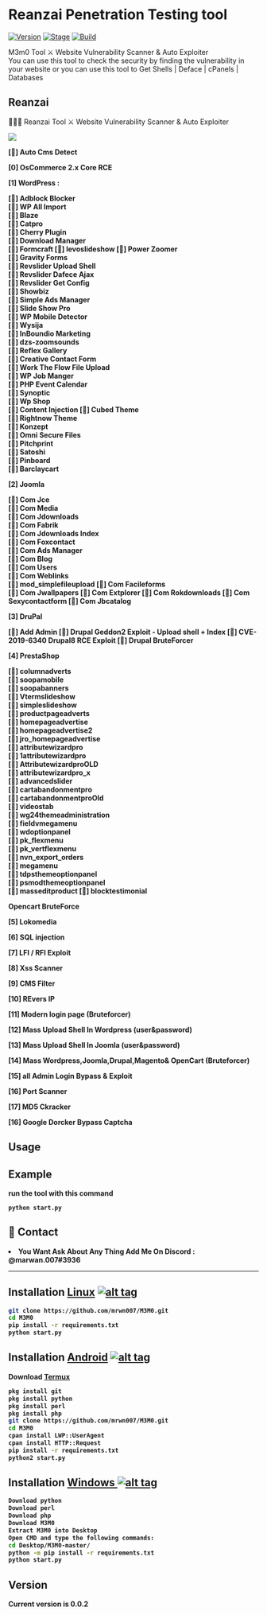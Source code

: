 <h1>Reanzai  Penetration Testing tool</h1>
<p><a href="https://github.com/mrwn007/M3M0"><img src="https://img.shields.io/badge/M3M0-0.0.2-brightgreen.svg" alt="Version" data-canonical-src="https://img.shields.io/badge/M3M0-0.0.2-brightgreen.svg?maxAge=259200" style="max-width:100%;"></a>
<a href="https://github.com/mrwn007/M3M0"><img src="https://img.shields.io/badge/Release-Stable-orange.svg" alt="Stage" data-canonical-src="https://img.shields.io/badge/Release-Stable-orange.svg" style="max-width:100%;"></a>
<a href="https://github.com/mrwn007/M3M0"><img src="https://img.shields.io/badge/Supported%20OS-Linux%2FWindows-brightgreengreen.svg" alt="Build" data-canonical-src="https://img.shields.io/badge/Supported%20OS-Linux%2FWindows-brightgreengreen.svg" style="max-width:100%;"></a></p>
<p>M3m0 Tool ⚔️ Website Vulnerability Scanner & Auto Exploiter<br>You can use this tool to check the security by finding the vulnerability in your website or you can use this tool to Get Shells | Deface | cPanels | Databases</p>

<h2>Reanzai</h2>

👨🏻‍💻 Reanzai Tool ⚔️ Website Vulnerability Scanner & Auto Exploiter

<img src="https://i.imgur.com/EyGEKUT.jpg" data-canonical-src="https://i.imgur.com/EyGEKUT.jpg" style="max-width:100%;">

<b>[📌] Auto Cms Detect<b>
  
<b>[0] OsCommerce 2.x Core RCE <b><br>
  
<b>[1] WordPress :<b><br>

[📌] Adblock Blocker  <br>
[📌] WP All Import <br>
[📌] Blaze <br>
[📌] Catpro <br>
[📌] Cherry Plugin  
[📌] Download Manager  
[📌] Formcraft 
[📌] levoslideshow 
[📌] Power Zoomer  
[📌] Gravity Forms  
[📌] Revslider Upload Shell  
[📌] Revslider Dafece Ajax  
[📌] Revslider Get Config  
[📌] Showbiz  
[📌] Simple Ads Manager  
[📌] Slide Show Pro  
[📌] WP Mobile Detector  
[📌] Wysija  
[📌] InBoundio Marketing  
[📌] dzs-zoomsounds  
[📌] Reflex Gallery  
[📌] Creative Contact Form  
[📌] Work The Flow File Upload  
[📌] WP Job Manger  
[📌] PHP Event Calendar  
[📌] Synoptic  
[📌] Wp Shop  
[📌] Content Injection 
[📌] Cubed Theme  
[📌] Rightnow Theme  
[📌] Konzept  
[📌] Omni Secure Files  
[📌] Pitchprint  
[📌] Satoshi  
[📌] Pinboard  
[📌] Barclaycart  

<b>[2] Joomla<br>

[📌] Com Jce  
[📌] Com Media  
[📌] Com Jdownloads  
[📌] Com Fabrik  
[📌] Com Jdownloads Index  
[📌] Com Foxcontact  
[📌] Com Ads Manager  
[📌] Com Blog  
[📌] Com Users  
[📌] Com Weblinks<br>
[📌] mod_simplefileupload 
[📌] Com Facileforms  
[📌] Com Jwallpapers 
[📌] Com Extplorer 
[📌] Com Rokdownloads 
[📌] Com Sexycontactform 
[📌] Com Jbcatalog 

<b>[3] DruPal<br> 

[📌] Add Admin
[📌] Drupal Geddon2 Exploit - Upload shell + Index
[📌] CVE-2019-6340 Drupal8 RCE Exploit
[📌] Drupal BruteForcer

[4] PrestaShop<br>

[📌] columnadverts  
[📌] soopamobile  
[📌] soopabanners  
[📌] Vtermslideshow  
[📌] simpleslideshow  
[📌] productpageadverts  
[📌] homepageadvertise  
[📌] homepageadvertise2  
[📌] jro_homepageadvertise  
[📌] attributewizardpro  
[📌] 1attributewizardpro  
[📌] AttributewizardproOLD  
[📌] attributewizardpro_x  
[📌] advancedslider  
[📌] cartabandonmentpro  
[📌] cartabandonmentproOld  
[📌] videostab  
[📌] wg24themeadministration  
[📌] fieldvmegamenu  
[📌] wdoptionpanel  
[📌] pk_flexmenu  
[📌] pk_vertflexmenu  
[📌] nvn_export_orders  
[📌] megamenu  
[📌] tdpsthemeoptionpanel  
[📌] psmodthemeoptionpanel  
[📌] masseditproduct
[📌] blocktestimonial

<b> Opencart BruteForce<br>

<b>[5] Lokomedia<br>

<b>[6] SQL injection<br>

<b>[7] LFI / RFI Exploit<br>

<b>[8] Xss Scanner<br>

<b>[9] CMS Filter<br>

<b>[10] REvers IP<br>

<b>[11] Modern login page (Bruteforcer)<br>

<b>[12] Mass Upload Shell In Wordpress (user&password)<b>

<b>[13] Mass Upload Shell In Joomla (user&password)<b>

<b> [14] Mass Wordpress,Joomla,Drupal,Magento& OpenCart (Bruteforcer)<b>

<b> [15] all Admin Login Bypass & Exploit<b>

<b> [16] Port Scanner<b>

<b> [17] MD5 Ckracker<b>

<b> [16] Google Dorcker Bypass Captcha<b>



<h2>Usage</h2>

<h2>Example</h2>
<p>run the tool with this command<p>
<code>python start.py</code>

<h2>💬 Contact</h2>
<li>You Want Ask About Any Thing Add Me On Discord : @marwan.007#3936</li>
<hr>

## Installation [Linux](https://wikipedia.org/wiki/Linux) [![alt tag](http://icons.iconarchive.com/icons/dakirby309/simply-styled/32/OS-Linux-icon.png)](https://fr.wikipedia.org/wiki/Linux)

```bash
git clone https://github.com/mrwn007/M3M0.git
cd M3M0
pip install -r requirements.txt
python start.py
```


## Installation [Android](https://wikipedia.org/wiki/Android) [![alt tag](https://cdn1.iconfinder.com/data/icons/logotypes/32/android-32.png)](https://fr.wikipedia.org/wiki/Android)

Download [Termux](https://play.google.com/store/apps/details?id=com.termux)

```bash
pkg install git
pkg install python
pkg install perl
pkg install php
git clone https://github.com/mrwn007/M3M0.git
cd M3M0
cpan install LWP::UserAgent
cpan install HTTP::Request
pip install -r requirements.txt
python2 start.py
```

## Installation [Windows ](https://wikipedia.org/wiki/Microsoft_Windows)[![alt tag](http://icons.iconarchive.com/icons/tatice/cristal-intense/32/Windows-icon.png)](https://fr.wikipedia.org/wiki/Microsoft_Windows)
```bash
Download python
Download perl
Download php
Download M3M0
Extract M3M0 into Desktop
Open CMD and type the following commands:
cd Desktop/M3M0-master/
python -m pip install -r requirements.txt
python start.py
```
<h2>Version</h2>
<strong>Current version is 0.0.2</strong>
